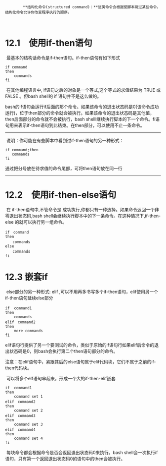 			**结构化命令(structured command)：**这类命令会根据使脚本跳过某些命令。结构化命令允许你改变程序执行的顺序。

​			

# 12.1　使用if-then语句

​			最基本的结构话命令是if-then语句。if-then语句有如下形式

```
if command
then
	commands
fi
```

​			在其他编程语言中, if语句之后的对象是一个等式,这个等式的求值结果为 TRUE 或 FALSE 。但bash shell的 if 语句并不是这么做的。

​			bash的if语句会运行if后面的那个命令。如果该命令的退出状态码是0(该命令成功运行)，位于then部分的命令就会被执行。如果该命令的退出状态码是其他值，then后面部分的命令就不会被执行，bash shelll继续执行脚本的下一个命令。fi语句用来表示if-then语句到此结束。在then部分，可以使用不止一条命令。

------

​			说明：你可能在有些脚本中看到过if-then语句的另一种形式：

```
if command;then
   commands
fi
```

通过把分号放在待求值的命令尾部，可将then语句放在同一行

------



# 12.2　使用if-then-else语句

​			在 if-then语句中,不管命令是 成功执行,你都只有一种选择。如果命令返回一个非零退出状态码,bash shell会继续执行脚本中的下一条命令。在这种情况下,if-then-else
的就可以执行另一组命令。

```
if　command
then
　　commands
else
　　commands
fi
```



# 12.3 嵌套if

​			else部分的另一种形式: elif ,可以不用再多书写多个if-then语句，elif使用另一个if-then语句延续else部分

```
if	command1　
then
	commands
elif　command2
then
	more commands
fi
```

elif语句行提供了另一个要测试的命令，类似于原始的if语句行如果elif后命令的退出状态码是0，则bash会执行第二个then语句部分的命令。

注意：在elif语句中，紧跟其后的else语句属于elif代码块，它们不属于之前的if-then代码块。

​			可以将多个elf语句串起来，形成一个大的if-then-elif嵌套

```
if	command1
then
	command set 1
elif　command2
then
	command set 2
elif　command3
then
	command set 3
elif　command4
then
	command set 4
fi
```

​			每块命令都会根据命令是否会返回退出状态码0来执行。bash shell会一次执行if语句，只有第一个返回退出状态码0的语句中的then会被执行。

